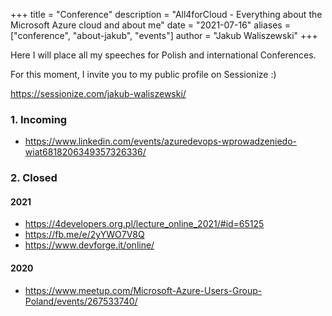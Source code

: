 +++
title = "Conference"
description = "All4forCloud - Everything about the Microsoft Azure cloud and about me"
date = "2021-07-16"
aliases = ["conference", "about-jakub", "events"]
author = "Jakub Waliszewski"
+++

Here I will place all my speeches for Polish and international Conferences.


For this moment, I invite you to my public profile on Sessionize :)


https://sessionize.com/jakub-waliszewski/

### 1. Incoming

* https://www.linkedin.com/events/azuredevops-wprowadzeniedo-wiat6818206349357326336/


### 2. Closed

#### 2021

* https://4developers.org.pl/lecture_online_2021/#id=65125
* https://fb.me/e/2yYWO7V8Q
* https://www.devforge.it/online/

#### 2020

* https://www.meetup.com/Microsoft-Azure-Users-Group-Poland/events/267533740/